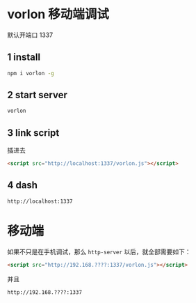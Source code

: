 # vorlon 移动端调试
默认开端口 1337
## 1 install
```bash
npm i vorlon -g
```

## 2 start server
```bash
vorlon
```


## 3 link script
插进去
```html
<script src="http://localhost:1337/vorlon.js"></script>
```

## 4 dash
```
http://localhost:1337
```


# 移动端
如果不只是在手机调试，那么 `http-server` 以后，就全部需要如下：
```html
<script src="http://192.168.????:1337/vorlon.js"></script>
```
并且
```
http://192.168.????:1337
```
